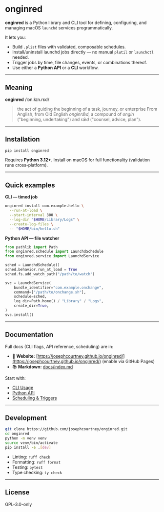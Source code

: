# onginred

**onginred** is a Python library and CLI tool for defining, configuring, and managing macOS `launchd` services programmatically.

It lets you:

- Build `.plist` files with validated, composable schedules.
- Install/uninstall launchd jobs directly — no manual `plutil` or `launchctl` needed.
- Trigger jobs by time, file changes, events, or combinations thereof.
- Use either a **Python API** or a **CLI** workflow.

---

## Meaning

**onginred** /ˈɒn.kɪn.rɛd/
> the act of guiding the beginning of a task, journey, or enterprise
> From Anglish, from Old English *onginrǣd*, a compound of *ongin* ("beginning, undertaking") and *rǣd* ("counsel, advice, plan").

---

## Installation

```bash
pip install onginred
````

Requires **Python 3.12+**. Install on macOS for full functionality (validation runs cross-platform).

---

## Quick examples

**CLI — timed job**

```bash
onginred install com.example.hello \
  --run-at-load \
  --start-interval 300 \
  --log-dir "$HOME/Library/Logs" \
  --create-log-files \
  -- "$HOME/bin/hello.sh"
```

**Python API — file watcher**

```python
from pathlib import Path
from onginred.schedule import LaunchdSchedule
from onginred.service import LaunchdService

sched = LaunchdSchedule()
sched.behavior.run_at_load = True
sched.fs.add_watch_path("/path/to/watch")

svc = LaunchdService(
    bundle_identifier="com.example.onchange",
    command=["/path/to/onchange.sh"],
    schedule=sched,
    log_dir=Path.home() / "Library" / "Logs",
    create_dir=True,
)
svc.install()
```

---

## Documentation

Full docs (CLI flags, API reference, scheduling) are in:

- 📖 **Website:** [https://josephcourtney.github.io/onginred/](https://josephcourtney.github.io/onginred/) (enable via GitHub Pages)
- 📚 **Markdown:** [docs/index.md](docs/index.md)

Start with:

- [CLI Usage](docs/cli.md)
- [Python API](docs/api.md)
- [Scheduling & Triggers](docs/scheduling.md)

---

## Development

```bash
git clone https://github.com/josephcourtney/onginred.git
cd onginred
python -m venv venv
source venv/bin/activate
pip install -e .[dev]
```

- Linting: `ruff check`
- Formatting: `ruff format`
- Testing: `pytest`
- Type checking: `ty check`

---

## License

GPL-3.0-only
